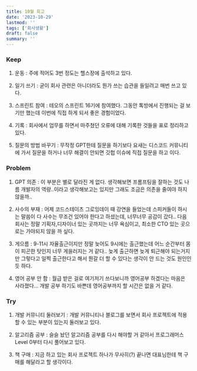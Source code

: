 ```yaml
---
title: 10월 회고
date: '2023-10-29'
lastmod: ''
tags: ['회사생활']
draft: false
summary: ''
---
```


### Keep

1. 운동 : 주에 적어도 3번 정도는 헬스장에 출석하고 있다.

2. 일기 쓰기 : 굳이 회사 관련은 아니더라도 뭔가 쓰는 습관을 들일려고 매번 쓰고 있다.

3. 스프린트 참여 : 테오의 스프린트 16기에 참여했다. 그동안 톡방에서 진행되는 걸 보기만 했는데 이번에 직접 하게 되서 좋은 경험이었다.

4. 기록 : 회사에서 업무를 하면서 마주쳤던 오류에 대해 기록한 것들을 표로 정리하고 있다.

5. 질문의 방법 바꾸기 : 무작정 GPT한테 질문을 하기보다 요새는 디스코드 커뮤니티에 가서 질문을 하거나 너무 해결이 안되면 깃헙 이슈에 직접 질문을 하고 이다.

### Problem

1. GPT 의존 : 이 부분은 별로 달라진 게 없다. 생각해보면 프롬프팅을 잘하는 것도 나름 개발자의 역량..이라고 생각해보고는 있지만 그래도 조금은 의존을 줄여야 하지 않을까..

2. 사수의 부재 : 어제 코드스테이츠 그로잉데이 때 강연을 들었는데 스피커들이 하시는 말씀이 다 사수는 무조건 있어야 한다고 하셨는데, 너무너무 공감이 갔다.. 다음 회사는 정말 기획자,디자이너 있는 곳까지는 너무 욕심이고, 최소한 CTO 있는 곳으로는 가야되지 않을 까 싶다.

3. 게으름 : 9-11시 자율출근이지만 정말 늦어도 9시에는 출근했는데 어느 순간부터 몸이 피곤한 탓인지 너무 게을러지는 거 같다.. 늦게 출근하면 늦게 퇴근해야 되는거지만 그렇다고 일찍 출근한다고 해서 뭔갈 더 할 수 있다는 생각이 안 드는 것도 원인인 듯 하다.

4. 영어 공부 안 함 : 월급 받은 걸로 여기저기 쓰다보니까 영어공부 하겠다는 마음은 사라졌다... 개발 공부 하기도 바쁜데 영어공부까지 할 시간은 없을 거 같다.

### Try

1. 개발 커뮤니티 둘러보기 : 개발 커뮤니티나 블로그를 보면서 회사 프로젝트에 적용할 수 있는 부분이 있는지 둘러보고 있다.

2. 알고리즘 공부 : 슬슬 놨던 알고리즘 공부를 다시 해야할 거 같아서 프로그래머스 Level 0부터 다시 풀어보고 있다.

3. 책 구매 : 지금 하고 있는 회사 프로젝트 하나가 무사히(?) 끝나면 대표님한테 책 구매를 해달라고 할 생각이다.
